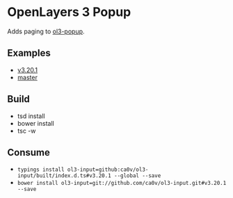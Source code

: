 # OpenLayers 3 Popup
Adds paging to [ol3-popup](https://github.com/ca0v/ol3-input).

## Examples

* [v3.20.1](https://rawgit.com/ca0v/ol3-input/v3.20.1/rawgit.html)
* [master](https://rawgit.com/ca0v/ol3-input/master/rawgit.html)

## Build

* tsd install
* bower install
* tsc -w

## Consume

* `typings install ol3-input=github:ca0v/ol3-input/built/index.d.ts#v3.20.1 --global --save`
* `bower install ol3-input=git://github.com/ca0v/ol3-input.git#v3.20.1 --save`
